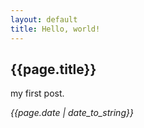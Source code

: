 ```yaml
---
layout: default
title: Hello, world!
---
```


## {{page.title}}

my first post.

*{{page.date | date_to_string}}*